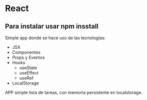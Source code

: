 # React

## Para instalar usar npm insstall

Simple app donde se hace uso de las tecnologías:

- JSX
- Componentes
- Props y Eventos
- Hooks
  - useState
  - useEffect
  - useRef
- LocalStorage

APP simple lista de tareas, con memoria persistente en localstorage.
